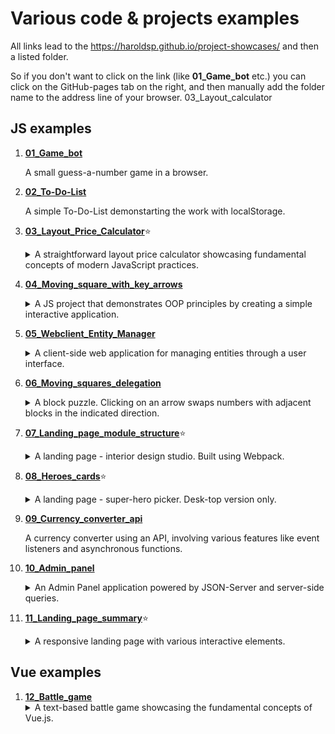 # Various code & projects examples

All links lead to the https://haroldsp.github.io/project-showcases/ and then a listed folder.

So if you don't want to click on the link (like **01_Game_bot** etc.) you can click on the GitHub-pages tab on the right, and then manually add the folder name to the address line of your browser. 03_Layout_calculator

## JS examples

1. [**01_Game_bot**](https://haroldsp.github.io/project-showcases/01_Game_bot/)

    A small guess-a-number game in a browser.

2. [**02_To-Do-List**](https://haroldsp.github.io/project-showcases/02_To-Do-List/)

    A simple To-Do-List demonstarting the work with localStorage.

3. [**03_Layout_Price_Calculator**](https://haroldsp.github.io/project-showcases/03_Layout_Price_Calculator/):star:
    <details>
    <summary>А straightforward layout price calculator showcasing fundamental concepts of modern JavaScript practices.</summary>
    This calculator supports two languages and stores user preferences in the localStorage. Given the project's small scale and the presence of only two 
    languages, it employs a non-localization approach, resulting in duplicated content and functions. The original project with different branches representing step-by-step development can be found in this archived [repo] 
    (https://github.com/HaroldSP/JS_course).
    </details>
4. [**04_Moving_square_with_key_arrows**](https://haroldsp.github.io/project-showcases/04_Moving_square_with_key_arrows)
    <details>
    <summary>A JS project that demonstrates OOP principles by creating a simple interactive application.</summary>
    The main focus of the project is a red square that can be moved on the screen using arrow keys. 
    The project emphasizes the use of OOP concepts such as inheritance, prototypes, constructors, and classes to achieve interactive behavior.
    </details>

5. [**05_Webclient_Entity_Manager**](https://haroldsp.github.io/project-showcases/05_Webclient_Entity_Manager)
    <details>
    <summary>A client-side web application for managing entities through a user interface.</summary>
    The application uses object-oriented principles, including inheritance, to define classes with various properties. Users can create entities by filling out a form with fields corresponding to the properties of the chosen 
    class. Upon saving, entities are created based on the selected subclass, stored in an array, and persisted in local storage. The entities are displayed in a table, and users can delete them, which removes them from the 
    array, local storage, and the table. The data is preserved across page refreshes.
    </details>

6. [**06_Moving_squares_delegation**](https://haroldsp.github.io/project-showcases/06_Moving_squares_delegation)
    <details>
    <summary>A block puzzle. Clicking on an arrow swaps numbers with adjacent blocks in the indicated direction.</summary>
    It uses event delegation to handle clicks efficiently and includes a reset button to return the blocks to their original order.
    The script also ensures valid swaps and prevents out-of-bound moves. Desktop version only.
    </details>

7. [**07_Landing_page_module_structure**](https://haroldsp.github.io/project-showcases/07_Landing_page_module_structure/dist):star:
    <details>
    <summary>A landing page - interior design studio. Built using Webpack.</summary>
    Showcasing a variety of web development techniques. The project demonstrates effective usage of modal windows, event delegation, sliders (both custom and Swiper-based), form validation with regular expressions, and diverse animations. All of these features come together to create an engaging and interactive user experience.
    </details>

8. [**08_Heroes_cards**](https://haroldsp.github.io/project-showcases/08_Heroes_cards/dist):star:
    <details>
    <summary>A landing page - super-hero picker. Desk-top version only.</summary>
    This repository features a dynamic landing page where users can explore and select hero cards. The project leverages a local database file for efficient data management. Smooth animations and event listeners enhance user interaction, while asynchronous functions ensure seamless data fetching. The use of Webpack optimizes code organization and project build
    </details>

9. [**09_Currency_converter_api**](https://haroldsp.github.io/project-showcases/09_Currency_converter_api)

    A currency converter using an API, involving various features like event listeners and asynchronous functions.

10. [**10_Admin_panel**](https://haroldsp.github.io/project-showcases/10_Admin_panel)
    <details>
    <summary>An Admin Panel application powered by JSON-Server and server-side queries.</summary>
    It offers functionalities such as user management including editing, deleting, and sorting based on attributes like having children or access privileges. The interface allows for searching user names, filtering users by those with children or access, and viewing all users. Due to GitHub Pages limitations, starting the JSON Server locally is necessary to experience its comprehensive features, which means that you need to git clone either all showcases repo or just 10_Admin_panel folder.

    `npm init -y` or `npm init` to set up environment manually

    `npm install webpack webpack-cli --save-dev` install webpack

    `npm install -g json-server` install json server

    `json-server --watch db/db.json --port=4545` start a server

    Double check paths.

    Finally, it should look like this:
    ![image](https://github.com/HaroldSP/project-showcases/assets/55085987/5dd7aead-e23e-46ae-bc85-9916ba6675bc)

    </details>

11. [**11_Landing_page_summary**](https://haroldsp.github.io/project-showcases/11_Landing_page_summary/dist):star:
    <details>
    <summary>A responsive landing page with various interactive elements.</summary>
    Users can request a call through a modal window, explore service prices, FAQs, and contact information. The page includes a dynamic slider and a carousel for services, each triggering a modal window for additional details. The FAQ section is organized as an accordion. Moreover, a scroll-to-top arrow appears when reaching the "Our Services" section. The modal forms feature AJAX-based submission, complete with validations for phone numbers and name inputs. Please note that JSONPlaceholder is used to simulate server functionality due to GitHub Pages restrictions.
    </details>

## Vue examples

1. [**12_Battle_game**](https://haroldsp.github.io/project-showcases/12_Battle_game)
    <details>
    <summary>A text-based battle game showcasing the fundamental concepts of Vue.js.</summary>
    The code represents a simple text-based battle game implemented using Vue.js. It showcases Vue's core features, including data binding to update player and monster health bars, computed properties for dynamic UI updates like special attack availability, and watchers to monitor health changes and determine the winner. This project serves as an illustrative example of Vue.js for building interactive web applications.
    </details>